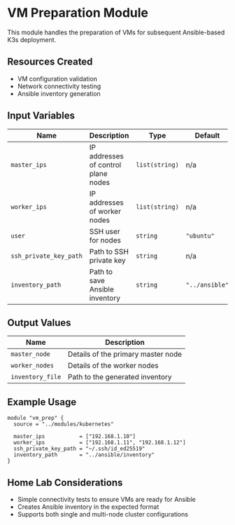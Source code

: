 # VM Preparation Module

This module handles the preparation of VMs for subsequent Ansible-based K3s deployment.

## Resources Created

- VM configuration validation
- Network connectivity testing
- Ansible inventory generation

## Input Variables

| Name                   | Description                         | Type           | Default        | Required |
| ---------------------- | ----------------------------------- | -------------- | -------------- | :------: |
| `master_ips`           | IP addresses of control plane nodes | `list(string)` | n/a            |   yes    |
| `worker_ips`           | IP addresses of worker nodes        | `list(string)` | n/a            |   yes    |
| `user`                 | SSH user for nodes                  | `string`       | `"ubuntu"`     |    no    |
| `ssh_private_key_path` | Path to SSH private key             | `string`       | n/a            |   yes    |
| `inventory_path`       | Path to save Ansible inventory      | `string`       | `"../ansible"` |    no    |

## Output Values

| Name             | Description                        |
| ---------------- | ---------------------------------- |
| `master_node`    | Details of the primary master node |
| `worker_nodes`   | Details of the worker nodes        |
| `inventory_file` | Path to the generated inventory    |

## Example Usage

```hcl
module "vm_prep" {
  source = "../modules/kubernetes"

  master_ips           = ["192.168.1.10"]
  worker_ips           = ["192.168.1.11", "192.168.1.12"]
  ssh_private_key_path = "~/.ssh/id_ed25519"
  inventory_path       = "../ansible/inventory"
}
```

## Home Lab Considerations

- Simple connectivity tests to ensure VMs are ready for Ansible
- Creates Ansible inventory in the expected format
- Supports both single and multi-node cluster configurations
